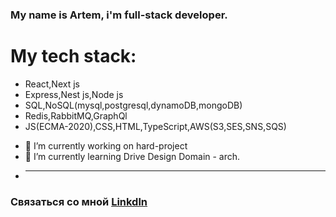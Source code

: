
### My name is Artem, i'm full-stack developer.
# My tech stack:
* React,Next js
* Express,Nest js,Node js
* SQL,NoSQL(mysql,postgresql,dynamoDB,mongoDB)
* Redis,RabbitMQ,GraphQl
* JS(ECMA-2020),CSS,HTML,TypeScript,AWS(S3,SES,SNS,SQS)


- 🔭 I’m currently working on hard-project
- 🌱 I’m currently learning Drive Design Domain - arch.
- <hr />

### Связаться со мной [Linkdln](https://ua.linkedin.com/in/artem-ivanov-7b26881a2?trk=people-guest_people_search-card)
